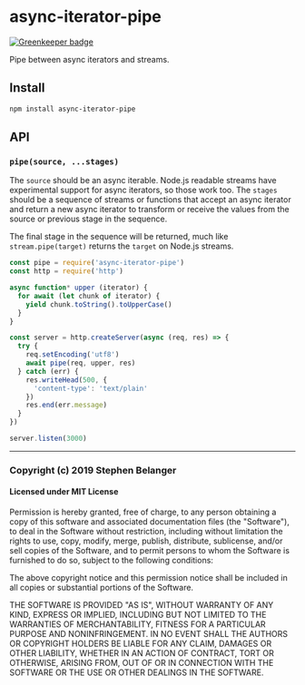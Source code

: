 # async-iterator-pipe

[![Greenkeeper badge](https://badges.greenkeeper.io/Qard/async-iterator-pipe.svg)](https://greenkeeper.io/)

Pipe between async iterators and streams.

## Install

```sh
npm install async-iterator-pipe
```

## API

### `pipe(source, ...stages)`

The `source` should be an async iterable. Node.js readable
streams have experimental support for async iterators, so
those work too. The `stages` should be a sequence of streams
or functions that accept an async iterator and return a new
async iterator to transform or receive the values from the
source or previous stage in the sequence.

The final stage in the sequence will be returned, much like
`stream.pipe(target)` returns the `target` on Node.js streams.

```js
const pipe = require('async-iterator-pipe')
const http = require('http')

async function* upper (iterator) {
  for await (let chunk of iterator) {
    yield chunk.toString().toUpperCase()
  }
}

const server = http.createServer(async (req, res) => {
  try {
    req.setEncoding('utf8')
    await pipe(req, upper, res)
  } catch (err) {
    res.writeHead(500, {
      'content-type': 'text/plain'
    })
    res.end(err.message)
  }
})

server.listen(3000)
```

---

### Copyright (c) 2019 Stephen Belanger

#### Licensed under MIT License

Permission is hereby granted, free of charge, to any person obtaining a copy of this software and associated documentation files (the "Software"), to deal in the Software without restriction, including without limitation the rights to use, copy, modify, merge, publish, distribute, sublicense, and/or sell copies of the Software, and to permit persons to whom the Software is furnished to do so, subject to the following conditions:

The above copyright notice and this permission notice shall be included in all copies or substantial portions of the Software.

THE SOFTWARE IS PROVIDED "AS IS", WITHOUT WARRANTY OF ANY KIND, EXPRESS OR IMPLIED, INCLUDING BUT NOT LIMITED TO THE WARRANTIES OF MERCHANTABILITY, FITNESS FOR A PARTICULAR PURPOSE AND NONINFRINGEMENT. IN NO EVENT SHALL THE AUTHORS OR COPYRIGHT HOLDERS BE LIABLE FOR ANY CLAIM, DAMAGES OR OTHER LIABILITY, WHETHER IN AN ACTION OF CONTRACT, TORT OR OTHERWISE, ARISING FROM, OUT OF OR IN CONNECTION WITH THE SOFTWARE OR THE USE OR OTHER DEALINGS IN THE SOFTWARE.
